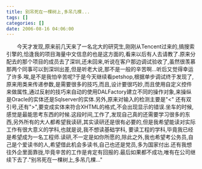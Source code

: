 ```yaml
---
title: 别吊死在一棵树上,多吊几棵...
tags: []
categories: []
date: 2006-08-16 04:06:00
---
```



&emsp;&emsp;今天才发现,原来前几天来了一名北大的研究生,刚刚从Tencent过来的,搞搜索引擎的,恰逢我的项目海量中文信息的也是这方面的,看来以后有人去请教了.原来分配去的那个项目的成员去了深圳,还未回来,听说在客户那边调试验收了,虽然很羡慕那两个同事可以到深圳出差,但是听老大说,那不是一般的辛苦啊...听后又觉得幸运了许多.唉,是不是我怕辛苦呢?于是今天继续看petshop,根据单步调试终于发现了,原来用类来传递参数,是需要很多的技巧,而且,设计要很巧妙,而且使用自定义控件来做属性,通过反射的技巧来自动的使用DALFactory建立不同的操作对象,来操纵是Oracle的实体还是Sqlserver的实体.另外,原来对输入的检测主要是"<" 还有双引号,还有">",要变成实体来符合XHTML的格式,不会出现显示的错误.坐车的时候,感觉是最能思考东西的时候.这段时间,工作了,发现自己真的还需要学习很多的东西,另外所有的大人都希望我读研,其实读研还是很有必要的,但是我希望能读对实际工作有很大意义的学科,也就是说,我不想读基础学科, 要读工程的学科,毕竟我已经是希望成为一名工程师.读研,不一定是如你所愿的,除此之外,我也希望考公务员,自己是个爱读书的人,希望借此机会多读书,自己也还是党员,多为国家付出.还有我想往外企里面靠拢,毕竟辛苦的工作是肯定有回报的.最后如果都不成功,唯有在公司继续下去了."别吊死在一棵树上,多吊几棵..."
